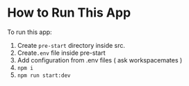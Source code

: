 # How to Run This App
To run this app:
1. Create `pre-start` directory inside src.
2. Create`.env` file inside pre-start
3. Add configuration from .env files ( ask workspacemates )
4.  `npm i`
5. `npm run start:dev`